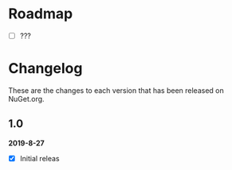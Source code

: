 # Roadmap
- [ ] ???


# Changelog

These are the changes to each version that has been released
on NuGet.org.

## 1.0

**2019-8-27**

- [x] Initial releas